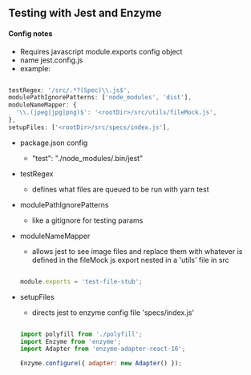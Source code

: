 ## Testing with Jest and Enzyme

#### Config notes

  - Requires javascript module.exports config object
  - name jest.config.js
  - example:

  ```javascript

  testRegex: '/src/.*?(Spec)\\.js$',
  modulePathIgnorePatterns: ['node_modules', 'dist'],
  moduleNameMapper: {
    '\\.(jpeg|jpg|png)$': '<rootDir>/src/utils/fileMock.js',
  },
  setupFiles: ['<rootDir>/src/specs/index.js'],

  ```  

  - package.json config
    -  "test": "./node_modules/.bin/jest"
  - testRegex
    - defines what files are queued to be run with yarn test
  - modulePathIgnorePatterns
    - like a gitignore for testing params
  - moduleNameMapper
    - allows jest to see image files and replace them with whatever is defined in the fileMock js export nested in a 'utils' file in src

    ```javascript

    module.exports = 'test-file-stub';

    ```
  - setupFiles
    - directs jest to enzyme config file 'specs/index.js'

    ```javascript

    import polyfill from './polyfill';
    import Enzyme from 'enzyme';
    import Adapter from 'enzyme-adapter-react-16';

    Enzyme.configure({ adapter: new Adapter() });

    ```

    
